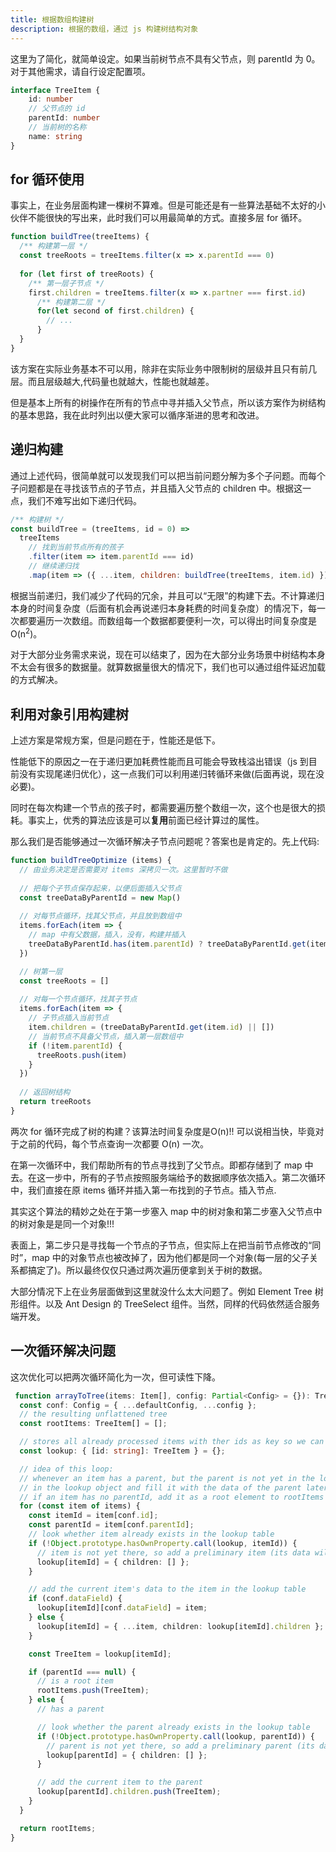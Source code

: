 ```yaml
---
title: 根据数组构建树
description: 根据的数组，通过 js 构建树结构对象
---
```


这里为了简化，就简单设定。如果当前树节点不具有父节点，则 parentId 为 0。对于其他需求，请自行设定配置项。

```typescript
interface TreeItem {
	id: number
    // 父节点的 id
	parentId: number
    // 当前树的名称
	name: string
}
```

## for 循环使用

事实上，在业务层面构建一棵树不算难。但是可能还是有一些算法基础不太好的小伙伴不能很快的写出来，此时我们可以用最简单的方式。直接多层 for 循环。

```ts
function buildTree(treeItems) {
  /** 构建第一层 */  
  const treeRoots = treeItems.filter(x => x.parentId === 0)
  
  for (let first of treeRoots) {
    /** 第一层子节点 */  
    first.children = treeItems.filter(x => x.partner === first.id)
      /** 构建第二层 */
      for(let second of first.children) {
        // ...       
      }
  }
}
```

该方案在实际业务基本不可以用，除非在实际业务中限制树的层级并且只有前几层。而且层级越大,代码量也就越大，性能也就越差。

但是基本上所有的树操作在所有的节点中寻并插入父节点，所以该方案作为树结构的基本思路，我在此时列出以便大家可以循序渐进的思考和改进。

## 递归构建

通过上述代码，很简单就可以发现我们可以把当前问题分解为多个子问题。而每个子问题都是在寻找该节点的子节点，并且插入父节点的 children 中。根据这一点，我们不难写出如下递归代码。

```javascript
/** 构建树 */
const buildTree = (treeItems, id = 0) =>
  treeItems
    // 找到当前节点所有的孩子
    .filter(item => item.parentId === id)
    // 继续递归找
    .map(item => ({ ...item, children: buildTree(treeItems, item.id) }));

```

根据当前递归，我们减少了代码的冗余，并且可以“无限”的构建下去。不计算递归本身的时间复杂度（后面有机会再说递归本身耗费的时间复杂度）的情况下，每一次都要遍历一次数组。而数组每一个数据都要便利一次，可以得出时间复杂度是 O(n<sup>2</sup>)。

对于大部分业务需求来说，现在可以结束了，因为在大部分业务场景中树结构本身不太会有很多的数据量。就算数据量很大的情况下，我们也可以通过组件延迟加载的方式解决。

## 利用对象引用构建树

上述方案是常规方案，但是问题在于，性能还是低下。

性能低下的原因之一在于递归更加耗费性能而且可能会导致栈溢出错误（js 到目前没有实现尾递归优化），这一点我们可以利用递归转循环来做(后面再说，现在没必要)。

同时在每次构建一个节点的孩子时，都需要遍历整个数组一次，这个也是很大的损耗。事实上，优秀的算法应该是可以**复用**前面已经计算过的属性。

那么我们是否能够通过一次循环解决子节点问题呢？答案也是肯定的。先上代码:

```javascript
function buildTreeOptimize (items) {
  // 由业务决定是否需要对 items 深拷贝一次。这里暂时不做
  
  // 把每个子节点保存起来，以便后面插入父节点
  const treeDataByParentId = new Map()
  
  // 对每节点循环，找其父节点，并且放到数组中    
  items.forEach(item => {
    // map 中有父数据，插入，没有，构建并插入   
    treeDataByParentId.has(item.parentId) ? treeDataByParentId.get(item.parentId).push(item) : treeDataByParentId.set(item.parentId, [item])
  })

  // 树第一层  
  const treeRoots = []
  
  // 对每一个节点循环，找其子节点
  items.forEach(item => {
    // 子节点插入当前节点  
    item.children = (treeDataByParentId.get(item.id) || [])
    // 当前节点不具备父节点，插入第一层数组中
    if (!item.parentId) {
      treeRoots.push(item)
    }
  })
    
  // 返回树结构
  return treeRoots
}

```

两次 for 循环完成了树的构建？该算法时间复杂度是O(n)!! 可以说相当快，毕竟对于之前的代码，每个节点查询一次都要 O(n) 一次。

在第一次循环中，我们帮助所有的节点寻找到了父节点。即都存储到了 map 中去。在这一步中，所有的子节点按照服务端给予的数据顺序依次插入。第二次循环中，我们直接在原 items 循环并插入第一布找到的子节点。插入节点.

其实这个算法的精妙之处在于第一步塞入 map 中的树对象和第二步塞入父节点中的树对象是是同一个对象!!!

表面上，第二步只是寻找每一个节点的子节点，但实际上在把当前节点修改的“同时”，map 中的对象节点也被改掉了，因为他们都是同一个对象(每一层的父子关系都搞定了)。所以最终仅仅只通过两次遍历便拿到关于树的数据。

大部分情况下上在业务层面做到这里就没什么太大问题了。例如 Element Tree 树形组件。以及 Ant Design 的 TreeSelect 组件。当然，同样的代码依然适合服务端开发。

## 一次循环解决问题

这次优化可以把两次循环简化为一次，但可读性下降。

```ts
 function arrayToTree(items: Item[], config: Partial<Config> = {}): TreeItem[] {
  const conf: Config = { ...defaultConfig, ...config };
  // the resulting unflattened tree
  const rootItems: TreeItem[] = [];

  // stores all already processed items with ther ids as key so we can easily look them up
  const lookup: { [id: string]: TreeItem } = {};

  // idea of this loop:
  // whenever an item has a parent, but the parent is not yet in the lookup object, we store a preliminary parent
  // in the lookup object and fill it with the data of the parent later
  // if an item has no parentId, add it as a root element to rootItems
  for (const item of items) {
    const itemId = item[conf.id];
    const parentId = item[conf.parentId];
    // look whether item already exists in the lookup table
    if (!Object.prototype.hasOwnProperty.call(lookup, itemId)) {
      // item is not yet there, so add a preliminary item (its data will be added later)
      lookup[itemId] = { children: [] };
    }

    // add the current item's data to the item in the lookup table
    if (conf.dataField) {
      lookup[itemId][conf.dataField] = item;
    } else {
      lookup[itemId] = { ...item, children: lookup[itemId].children };
    }

    const TreeItem = lookup[itemId];

    if (parentId === null) {
      // is a root item
      rootItems.push(TreeItem);
    } else {
      // has a parent

      // look whether the parent already exists in the lookup table
      if (!Object.prototype.hasOwnProperty.call(lookup, parentId)) {
        // parent is not yet there, so add a preliminary parent (its data will be added later)
        lookup[parentId] = { children: [] };
      }

      // add the current item to the parent
      lookup[parentId].children.push(TreeItem);
    }
  }

  return rootItems;
}
```

